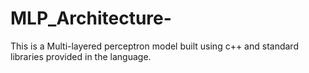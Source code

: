 # MLP_Architecture-
This is a Multi-layered perceptron model built using c++ and standard libraries provided in the language.
